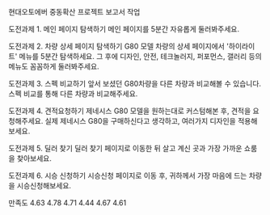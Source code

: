 현대오토에버
중동확산 프로젝트
보고서 작업


도전과제 1. 메인 페이지 탐색하기
메인 페이지를 5분간 자유롭게 둘러봐주세요.


도전과제 2. 차량 상세 페이지 탐색하기
G80 모델 차량의 상세 페이지에서 '하이라이트' 메뉴를 5분간 탐색하세요.
그 후에 디자인, 안전, 테크놀러지, 퍼포먼스, 갤러리 등의 메뉴도 꼼꼼하게 둘러봐주세요.


도전과제 3. 스펙 비교하기
앞서 보셨던 G80차량을 다른 차량과 비교해볼 수 있습니다. 스펙 비교를 통해 다른 차량과 비교해주세요.



도전과제 4. 견적요청하기
제네시스 G80 모델을 원하는대로 커스텀해본 후, 견적을 요청해주세요.
실제 제네시스 G80을 구매하신다고 생각하고, 여러가지 디자인을 적용해보세요.



도전과제 5. 딜러 찾기
딜러 찾기 페이지로 이동한 뒤 살고 계신 곳과 가장 가까운 쇼룸을 찾아보세요.


도전과제 6. 시승 신청하기
시승신청 페이지로 이동 후, 귀하께서 가장 마음에 드는 차량을 시승신청해보세요.



만족도
4.63
4.78
4.71
4.44
4.67
4.61
